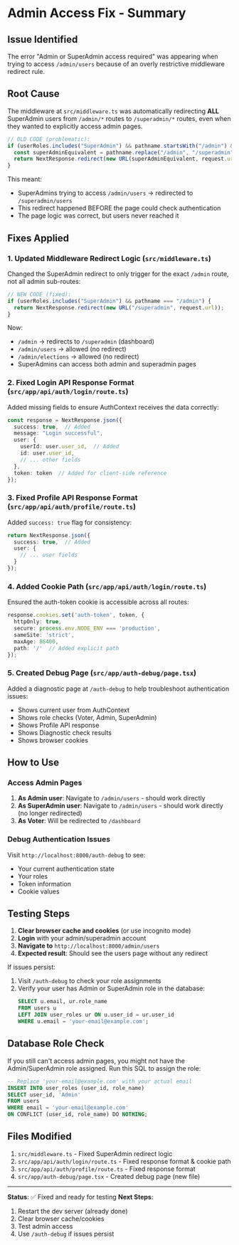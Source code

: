 # Admin Access Fix - Summary

## Issue Identified
The error "Admin or SuperAdmin access required" was appearing when trying to access `/admin/users` because of an overly restrictive middleware redirect rule.

## Root Cause
The middleware at `src/middleware.ts` was automatically redirecting **ALL** SuperAdmin users from `/admin/*` routes to `/superadmin/*` routes, even when they wanted to explicitly access admin pages.

```typescript
// OLD CODE (problematic):
if (userRoles.includes("SuperAdmin") && pathname.startsWith("/admin") && !pathname.startsWith("/admin/api")) {
  const superAdminEquivalent = pathname.replace("/admin", "/superadmin");
  return NextResponse.redirect(new URL(superAdminEquivalent, request.url));
}
```

This meant:
- SuperAdmins trying to access `/admin/users` → redirected to `/superadmin/users`
- This redirect happened BEFORE the page could check authentication
- The page logic was correct, but users never reached it

## Fixes Applied

### 1. **Updated Middleware Redirect Logic** (`src/middleware.ts`)
Changed the SuperAdmin redirect to only trigger for the exact `/admin` route, not all admin sub-routes:

```typescript
// NEW CODE (fixed):
if (userRoles.includes("SuperAdmin") && pathname === "/admin") {
  return NextResponse.redirect(new URL("/superadmin", request.url));
}
```

Now:
- `/admin` → redirects to `/superadmin` (dashboard)
- `/admin/users` → allowed (no redirect)
- `/admin/elections` → allowed (no redirect)
- SuperAdmins can access both admin and superadmin pages

### 2. **Fixed Login API Response Format** (`src/app/api/auth/login/route.ts`)
Added missing fields to ensure AuthContext receives the data correctly:

```typescript
const response = NextResponse.json({
  success: true,  // Added
  message: "Login successful",
  user: {
    userId: user.user_id,  // Added
    id: user.user_id,
    // ... other fields
  },
  token: token  // Added for client-side reference
});
```

### 3. **Fixed Profile API Response Format** (`src/app/api/auth/profile/route.ts`)
Added `success: true` flag for consistency:

```typescript
return NextResponse.json({
  success: true,  // Added
  user: {
    // ... user fields
  }
});
```

### 4. **Added Cookie Path** (`src/app/api/auth/login/route.ts`)
Ensured the auth-token cookie is accessible across all routes:

```typescript
response.cookies.set('auth-token', token, {
  httpOnly: true,
  secure: process.env.NODE_ENV === 'production',
  sameSite: 'strict',
  maxAge: 86400,
  path: '/'  // Added explicit path
});
```

### 5. **Created Debug Page** (`src/app/auth-debug/page.tsx`)
Added a diagnostic page at `/auth-debug` to help troubleshoot authentication issues:
- Shows current user from AuthContext
- Shows role checks (Voter, Admin, SuperAdmin)
- Shows Profile API response
- Shows Diagnostic check results
- Shows browser cookies

## How to Use

### Access Admin Pages
1. **As Admin user**: Navigate to `/admin/users` - should work directly
2. **As SuperAdmin user**: Navigate to `/admin/users` - should work directly (no longer redirected)
3. **As Voter**: Will be redirected to `/dashboard`

### Debug Authentication Issues
Visit `http://localhost:8000/auth-debug` to see:
- Your current authentication state
- Your roles
- Token information
- Cookie values

## Testing Steps

1. **Clear browser cache and cookies** (or use incognito mode)
2. **Login** with your admin/superadmin account
3. **Navigate to** `http://localhost:8000/admin/users`
4. **Expected result**: Should see the users page without any redirect

If issues persist:
1. Visit `/auth-debug` to check your role assignments
2. Verify your user has Admin or SuperAdmin role in the database:
   ```sql
   SELECT u.email, ur.role_name 
   FROM users u 
   LEFT JOIN user_roles ur ON u.user_id = ur.user_id 
   WHERE u.email = 'your-email@example.com';
   ```

## Database Role Check
If you still can't access admin pages, you might not have the Admin/SuperAdmin role assigned. Run this SQL to assign the role:

```sql
-- Replace 'your-email@example.com' with your actual email
INSERT INTO user_roles (user_id, role_name)
SELECT user_id, 'Admin'
FROM users
WHERE email = 'your-email@example.com'
ON CONFLICT (user_id, role_name) DO NOTHING;
```

## Files Modified
1. `src/middleware.ts` - Fixed SuperAdmin redirect logic
2. `src/app/api/auth/login/route.ts` - Fixed response format & cookie path
3. `src/app/api/auth/profile/route.ts` - Fixed response format
4. `src/app/auth-debug/page.tsx` - Created debug page (new file)

---

**Status**: ✅ Fixed and ready for testing
**Next Steps**: 
1. Restart the dev server (already done)
2. Clear browser cache/cookies
3. Test admin access
4. Use `/auth-debug` if issues persist
